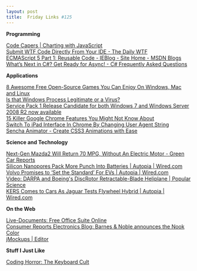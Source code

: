 ```yaml
---
layout: post
title:  Friday Links #125
---
```

**Programming**

[Code Capers | Charting with JavaScript ](http://www.codecapers.com/post/Charting-with-JavaScript.aspx)   
[Submit WTF Code Directly From Your IDE - The Daily WTF](http://thedailywtf.com/Articles/Submit-WTF-Code-Directly-From-Your-IDE.aspx)   
[ECMAScript 5 Part 1: Reusable Code - IEBlog - Site Home - MSDN Blogs](http://blogs.msdn.com/b/ie/archive/2010/10/27/ecmascript-5-part-1-reusable-code.aspx)   
[What’s Next in C#? Get Ready for Async! - C# Frequently Asked Questions](http://blogs.msdn.com/b/csharpfaq/archive/2010/10/28/async.aspx)

**Applications**

[8 Awesome Free Open-Source Games You Can Enjoy On Windows, Mac and Linux](http://www.makeuseof.com/tag/8-awesome-free-opensource-games-enjoy-windows-mac-linux/)   
[Is that Windows Process Legitimate or a Virus?](http://www.labnol.org/software/windows-process-or-virus/18008/)   
[Service Pack 1 Release Candidate for both Windows 7 and Windows Server 2008 R2 now available](http://www.downloadsquad.com/2010/10/26/service-pack-1-release-candidate-for-both-windows-7-and-windows/)   
[15 Killer Google Chrome Features You Might Not Know About](http://www.bspcn.com/2010/10/26/15-killer-google-chrome-features-you-might-not-know-about/)   
[Switch To iPad Interface In Chrome By Changing User Agent String](http://www.guidingtech.com/2803/get-ipad-interface-chrome-user-agent-string/)   
[Sencha Animator - Create CSS3 Animations with Ease ](http://www.sencha.com/products/animator/)

**Science and Technology**

[Next-Gen Mazda2 Will Return 70 MPG, Without An Electric Motor - Green Car Reports](http://www.greencarreports.com/blog/1050675_next-gen-mazda2-will-return-70-mpg-without-an-electric)   
[Silicon Nanopores Pack More Punch Into Batteries | Autopia | Wired.com](http://www.wired.com/autopia/2010/10/rice-university-silicon-nanopores-lithium-batteries/)   
[Volvo Promises to ‘Set the Standard’ For EVs | Autopia | Wired.com](http://www.wired.com/autopia/2010/10/volvo-c30-electric/)   
[Video: DARPA and Boeing's DiscRotor Retractable-Blade Heliplane | Popular Science](http://www.popsci.com/technology/article/2010-10/video-darpa-and-boeings-retractable-blade-heliplane)   
[KERS Comes to Cars As Jaguar Tests Flywheel Hybrid | Autopia | Wired.com](http://www.wired.com/autopia/2010/10/flywheel-hybrid-system-for-premium-vehicles/)

**On the Web**

[Live-Documents: Free Office Suite Online](http://www.makeuseof.com/dir/livedocuments-free-office-suite-online/)   
[Consumer Reports Electronics Blog: Barnes & Noble announces the Nook Color](http://blogs.consumerreports.org/electronics/2010/10/barnes-noble-announce-color-nook.html?EXTKEY=I72RSE0)   
[jMockups | Editor ](http://jmockups.com/demo)

**Stuff I Just Like**

[Coding Horror: The Keyboard Cult](http://www.codinghorror.com/blog/2010/10/the-keyboard-cult.html)

